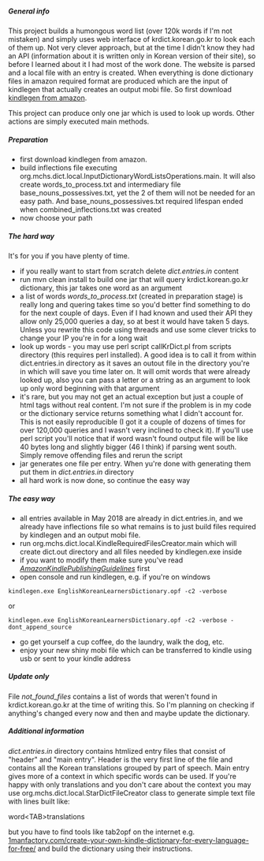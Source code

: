 ##### General info

This project builds a humongous word list (over 120k words if I'm not mistaken) and simply uses web interface of krdict.korean.go.kr to look each of them up. Not very clever approach, but at the time I didn't know they had an API (information about it is written only in Korean version of their site), so before I learned about it I had most of the work done. The website is parsed and a local file with an entry is created. When everything is done dictionary files in amazon required format are produced which are the input of kindlegen that actually creates an output mobi file. So first download [kindlegen from amazon](https://www.amazon.com/gp/feature.html?ie=UTF8&docId=1000765211).

This project can produce only one jar which is used to look up words. Other actions are simply executed main methods.

##### Preparation
- first download kindlegen from amazon.
- build inflections file executing org.mchs.dict.local.InputDictionaryWordListsOperations.main. It will also create words_to_process.txt and intermediary file base_nouns_possessives.txt, yet the 2 of them will not be needed for an easy path. And base_nouns_possessives.txt required lifespan ended when combined_inflections.txt was created
- now choose your path

##### The hard way

It's for you if you have plenty of time.

- if you really want to start from scratch delete _dict.entries.in_ content
- run mvn clean install to build one jar that will query krdict.korean.go.kr dictionary, this jar takes one word as an argument
- a list of words _words_to_process.txt_ (created in preparation stage) is really long and quering takes time so you'd better find something to do for the next couple of days. Even if I had known and used their API they allow only 25,000 queries a day, so at best it would have taken 5 days. Unless you rewrite this code using threads and use some clever tricks to change your IP you're in for a long wait
- look up words - you may use perl script callKrDict.pl from scripts directory (this requires perl installed). A good idea is to call it from within dict.entries.in directory as it saves an outout file in the directory you're in which will save you time later on. It will omit words that were already looked up, also you can pass a letter or a string as an argument to look up only word beginning with that argument
- it's rare, but you may not get an actual exception but just a couple of html tags without real content. I'm not sure if the problem is in my code or the dictionary service returns something what I didn't account for. This is not easily reproducible (I got it a couple of dozens of times for over 120,000 queries and I wasn't very inclined to check it). If you'll use perl script you'll notice that if word wasn't found output file will be like 40 bytes long and slightly bigger (46 I think) if  parsing went south. Simply remove offending files and rerun the script
- jar generates one file per entry. When yu're done with generating them put them in _dict.entries.in_ directory
- all hard work is now done, so continue the easy way

##### The easy way
- all entries available in May 2018 are already in dict.entries.in, and we already have inflections file so what remains is to just build files required by kindlegen and an output mobi file.
- run org.mchs.dict.local.KindleRequiredFilesCreator.main which will create dict.out directory and all files needed by kindlegen.exe inside
- if you want to modify them make sure you've read [_AmazonKindlePublishingGuidelines_](http://kindlegen.s3.amazonaws.com/AmazonKindlePublishingGuidelines.pdf) first
- open console and run kindlegen, e.g. if you're on windows

```kindlegen.exe EnglishKoreanLearnersDictionary.opf -c2 -verbose ```

or

`kindlegen.exe EnglishKoreanLearnersDictionary.opf -c2 -verbose -dont_append_source`
- go get yourself a cup coffee, do the laundry, walk the dog, etc.
- enjoy your new shiny mobi file which can be transferred to kindle using usb or sent to your kindle address

##### Update only

 File _not_found_files_ contains a list of words that weren't found in krdict.korean.go.kr at the time of writing this. So I'm planning on checking if anything's changed every now and then and maybe update the dictionary.

##### Additional information

_dict.entries.in_ directory contains htmlized entry files that consist of "header" and "main entry". Header is the very first line of the file and contains all the Korean translations grouped by part of speech. Main entry gives more of a context in which specific words can be used. If you're happy with only translations and you don't care about the context you may use org.mchs.dict.local.StarDictFileCreator class to generate simple text file with lines built like:

word\<TAB\>translations

but you have to find tools like tab2opf on the internet e.g. [1manfactory.com/create-your-own-kindle-dictionary-for-every-language-for-free/](1manfactory.com/create-your-own-kindle-dictionary-for-every-language-for-free/) and build the dictionary using their instructions.